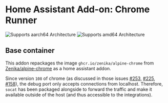 # Home Assistant Add-on: Chrome Runner

![Supports aarch64 Architecture][aarch64-shield]
![Supports amd64 Architecture][amd64-shield]

[aarch64-shield]: https://img.shields.io/badge/aarch64-yes-green.svg
[amd64-shield]: https://img.shields.io/badge/amd64-yes-green.svg

## Base container

This addon repackages the image `ghcr.io/zenika/alpine-chrome` from [Zenika/alpine-chrome](https://github.com/Zenika/alpine-chrome) as a home assistant addon.

Since version `108` of chrome (as discussed in those issues [#253](https://github.com/Zenika/alpine-chrome/issues/253), [#225](https://github.com/Zenika/alpine-chrome/issues/225), [#158](https://github.com/Zenika/alpine-chrome/issues/158)), the debug port only accepts connections from localhost. Therefore, `socat` has been packaged alongside to forward the traffic and make it available outside of the host (and thus accessible to the integrations).
